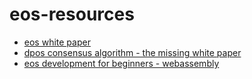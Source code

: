 # eos-resources
* [eos white paper](https://github.com/EOSIO/Documentation/blob/master/TechnicalWhitePaper.md)
* [dpos consensus algorithm - the missing white paper](https://steemit.com/dpos/@dantheman/dpos-consensus-algorithm-this-missing-white-paper)
* [eos development for beginners - webassembly](https://steemit.com/eos/@skenan/eos-development-for-beginners-webassembly)

